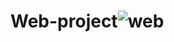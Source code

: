 # Web-project![web](https://github.com/shadw77/Web-project/assets/67728425/22813658-52de-4158-b28b-11b474cdbe5d)
